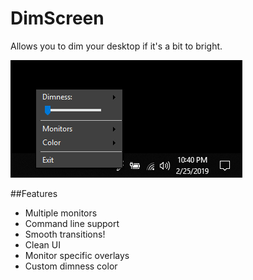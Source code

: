DimScreen
=========

Allows you to dim your desktop if it's a bit to bright.

![Preview](PREVIEW.png)

##Features
- Multiple monitors
- Command line support
- Smooth transitions!
- Clean UI
- Monitor specific overlays
- Custom dimness color